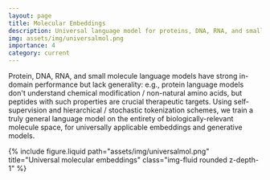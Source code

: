 ```yaml
---
layout: page
title: Molecular Embeddings
description: Universal language model for proteins, DNA, RNA, and small molecules
img: assets/img/universalmol.png
importance: 4
category: current
---
```


Protein, DNA, RNA, and small molecule language models have strong in-domain performance but lack generality: e.g., protein language models don't understand chemical modification / non-natural amino acids, but peptides with such properties are crucial therapeutic targets. Using self-supervision and hierarchical / stochastic tokenization schemes, we train a truly general language model on the entirety of biologically-relevant molecule space, for universally applicable embeddings and generative models.

<div class="row">
    <div class="col-sm mt-3 mt-md-0">
        {% include figure.liquid path="assets/img/universalmol.png"
           title="Universal molecular embeddings" class="img-fluid rounded z-depth-1" %}
    </div>
</div>
